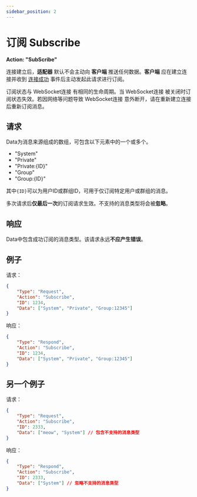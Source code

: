 ```yaml
---
sidebar_position: 2
---
```


# 订阅 Subscribe

**Action: "SubScribe"**

连接建立后，**适配器** 默认不会主动向 **客户端** 推送任何数据。**客户端** 应在建立连接并收到 [连接成功](../events/connected) 事件后主动发起此请求进行订阅。

订阅状态与 WebSocket连接 有相同的生命周期。当 WebSocket连接 被关闭时订阅状态失效。若因网络等问题导致 WebSocket连接 意外断开，请在重新建立连接后重新订阅消息。

## 请求

Data为消息来源组成的数组，可包含以下元素中的一个或多个。

- "System"
- "Private"
- "Private:{ID}"
- "Group"
- "Group:{ID}"

其中`{ID}`可以为用户ID或群组ID，可用于仅订阅特定用户或群组的消息。

多次请求后**仅最后一次**的订阅请求生效。不支持的消息类型将会被**忽略**。

## 响应

Data中包含成功订阅的消息类型。该请求永远**不应产生错误**。

## 例子

请求：
```JSON
{
    "Type": "Request",
    "Action": "Subscribe",
    "ID": 1234,
    "Data": ["System", "Private", "Group:12345"]
}
```

响应：
```JSON
{
    "Type": "Respond",
    "Action": "Subscribe",
    "ID": 1234,
    "Data": ["System", "Private", "Group:12345"]
}
```

## 另一个例子

请求：
```JSON {5}
{
    "Type": "Request",
    "Action": "Subscribe",
    "ID": 2333,
    "Data": ["meow", "System"] // 包含不支持的消息类型
}
```

响应：
```JSON {5}
{
    "Type": "Respond",
    "Action": "Subscribe",
    "ID": 2333,
    "Data": ["System"] // 忽略不支持的消息类型
}
```
